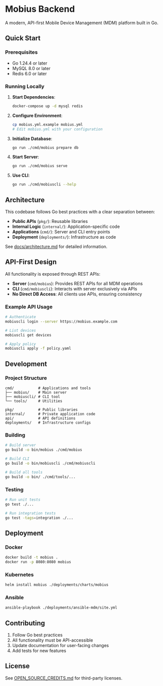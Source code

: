 # Mobius Backend

A modern, API-first Mobile Device Management (MDM) platform built in Go.

## Quick Start

### Prerequisites

- Go 1.24.4 or later
- MySQL 8.0 or later
- Redis 6.0 or later

### Running Locally

1. **Start Dependencies**:

   ```bash
   docker-compose up -d mysql redis
   ```

2. **Configure Environment**:

   ```bash
   cp mobius.yml.example mobius.yml
   # Edit mobius.yml with your configuration
   ```

3. **Initialize Database**:

   ```bash
   go run ./cmd/mobius prepare db
   ```

4. **Start Server**:

   ```bash
   go run ./cmd/mobius serve
   ```

5. **Use CLI**:

   ```bash
   go run ./cmd/mobiuscli --help
   ```

## Architecture

This codebase follows Go best practices with a clear separation between:

- **Public APIs** (`pkg/`): Reusable libraries
- **Internal Logic** (`internal/`): Application-specific code  
- **Applications** (`cmd/`): Server and CLI entry points
- **Deployment** (`deployments/`): Infrastructure as code

See [docs/architecture.md](docs/architecture.md) for detailed information.

## API-First Design

All functionality is exposed through REST APIs:

- **Server** (`cmd/mobius`): Provides REST APIs for all MDM operations
- **CLI** (`cmd/mobiuscli`): Interacts with server exclusively via APIs
- **No Direct DB Access**: All clients use APIs, ensuring consistency

### Example API Usage

```bash
# Authenticate
mobiuscli login --server https://mobius.example.com

# List devices  
mobiuscli get devices

# Apply policy
mobiuscli apply -f policy.yaml
```

## Development

### Project Structure

```text
cmd/           # Applications and tools
├── mobius/    # Main server
├── mobiuscli/ # CLI tool  
└── tools/     # Utilities

pkg/           # Public libraries
internal/      # Private application code
api/           # API definitions
deployments/   # Infrastructure configs
```

### Building

```bash
# Build server
go build -o bin/mobius ./cmd/mobius

# Build CLI
go build -o bin/mobiuscli ./cmd/mobiuscli

# Build all tools
go build -o bin/ ./cmd/tools/...
```

### Testing

```bash
# Run unit tests
go test ./...

# Run integration tests
go test -tags=integration ./...
```

## Deployment

### Docker

```bash
docker build -t mobius .
docker run -p 8080:8080 mobius
```

### Kubernetes

```bash
helm install mobius ./deployments/charts/mobius
```

### Ansible

```bash
ansible-playbook ./deployments/ansible-mdm/site.yml
```

## Contributing

1. Follow Go best practices
2. All functionality must be API-accessible
3. Update documentation for user-facing changes
4. Add tests for new features

## License

See [OPEN_SOURCE_CREDITS.md](../OPEN_SOURCE_CREDITS.md) for third-party licenses.

